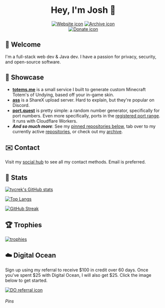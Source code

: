 <div align="center">

# Hey, I'm Josh :rocket:

[![Website icon]][Website]
[![Archive icon]][Archive]
<br>
[![Donate icon]][Donate]

</div>

## :wave: Welcome

I'm a full-stack web dev & Java dev. I have a passion for privacy, security, and open-source software.

## :gem: Showcase

- **[totems.me]** is a small service I built to generate custom Minecraft Totem's of Undying, based off your in-game skin.
- **[ass]** is a ShareX upload server. Hard to explain, but they're popular on Discord.
- **[port.quest]** is pretty simple: a random number generator, specifically for port numbers. Even more specifically, ports in the [registered port range][ports]. It runs with Cloudflare Workers.
- ***And so much more***: See my [pinned repositories below][pins], tab over to my currently active [repositories], or check out my [archive].

## :envelope: Contact

Visit my [social hub] to see all my contact methods. Email is preferred.

## :book: Stats

[![tycrek's GitHub stats]][stats repo]

[![Top Langs]][stats repo]

[![GitHub Streak]][streaks]

## :trophy: Trophies

[![trophies]][trophy repo]

## :cloud: Digital Ocean

Sign up using my referral to receive $100 in credit over 60 days. Once you've spent $25 with Digital Ocean, I will also get $25. Click the image below to get started.

[![DO referral icon]][DO referral]

###### Pins

<!---- Links ---->
<!-- Header -->
[Website]: https://jmoore.dev/
[Archive]: https://github.com/tycrek-archive
[Donate]: https://www.patreon.com/tycrek
[Followers]: https://github.com/tycrek?tab=followers
[Website icon]: https://img.shields.io/badge/-Check%20out%20my%20website-D50000
[Archive icon]: https://img.shields.io/badge/-Visit%20my%20project%20archive-A50000
[Donate icon]: https://img.shields.io/badge/Support%20me%20on-Patreon-FF424D?logo=patreon
[Followers icon]: https://img.shields.io/github/followers/tycrek?style=social
<!-- Showcase -->
[totems.me]: https://totems.me
[ass]: https://github.com/tycrek/ass
[port.quest]: https://port.quest/
[ports]: https://en.wikipedia.org/wiki/Registered_port
[repositories]: https://github.com/tycrek?tab=repositories&q=&sort=stargazers
[pins]: #pins
<!-- Stats & trophies -->
[tycrek's GitHub stats]: https://github-readme-stats.vercel.app/api?username=tycrek&count_private=true&show_icons=true&theme=dracula&hide_border=true&custom_title=tycrek%27s%20GitHub%20Stats
[Top Langs]: https://github-readme-stats.vercel.app/api/top-langs/?username=tycrek&langs_count=10&layout=compact&theme=dracula&hide_border=true&card_width=445
[GitHub Streak]: https://github-readme-streak-stats.herokuapp.com?user=tycrek&theme=dracula&hide_border=true
[streaks]: https://git.io/streak-stats
[stats repo]: https://github.com/anuraghazra/github-readme-stats
[trophies]: https://github-profile-trophy.vercel.app/?username=tycrek&theme=dracula&title=Stars,Commit,Issues,Followers,PullRequest,Repositories&margin-w=10&margin-h=10&row=2&column=3&no-frame=true
[trophy repo]: https://github.com/ryo-ma/github-profile-trophy
<!-- Other -->
[social hub]: https://tycrek.com
[DO referral]: https://www.digitalocean.com/?refcode=1588de8d402c&utm_campaign=Referral_Invite&utm_medium=Referral_Program&utm_source=badge
[DO referral icon]: https://web-platforms.sfo2.digitaloceanspaces.com/WWW/Badge%203.svg
